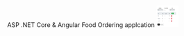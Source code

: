 ASP .NET Core & Angular Food Ordering applcation
<img src="screenshots/Screenshot_1.png" width="50px;" height="50px;">
